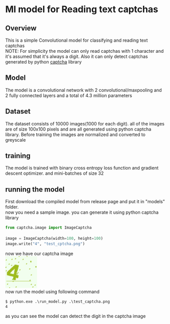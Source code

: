 # Ml model for Reading text captchas
## Overview 
This is a simple Convolutional model for classifying and reading text captchas<br>
NOTE: For simplicity the model can only read captchas with 1 character and it's assumed that it's always a digit. Also it can only detect captchas generated by python [captcha](https://pypi.org/project/captcha/) library
## Model
The model is a convolutional network with 2 convolutional/maxpooling and 2 fully connected layers and a total of 4.3 million parameters
## Dataset
The dataset consists of 10000 images(1000 for each digit). all of the images are of size 100x100 pixels and are all generated using python captcha library. Before training the images are normalized and converted to greyscale
## training
The model is trained with binary cross entropy loss function and gradient descent optimizer. and mini-batches of size 32
## running the model
First download the compiled model from release page and put it in "models" folder.<br>
now you need a sample image. you can generate it using python captcha library
```python
from captcha.image import ImageCaptcha

image = ImageCaptcha(width=100, height=100)
image.write("4", "test_cptcha.png")
```
now we have our captcha image<br>
![captcha ](https://github.com/Null-byte-00/CaptchaReader/blob/main/test_captcha.png)<br>
now run the model using following command
```
$ python.exe .\run_model.py .\test_captcha.png
4
```
as you can see the model can detect the digit in the captcha image
